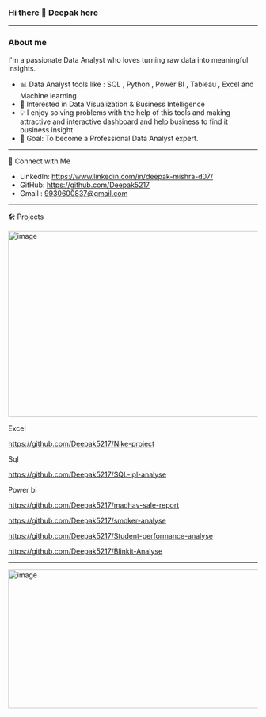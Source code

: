 ### Hi there 👋 Deepak here 
---
### About me 
I'm a passionate Data Analyst who loves turning raw data into meaningful insights.
- 📊 Data Analyst tools like :  SQL , Python , Power BI , Tableau , Excel and Machine learning
- 🔹 Interested in Data Visualization & Business Intelligence
- 💡 I enjoy solving problems with the help of this tools and making attractive and interactive dashboard and help business to find it business insight
- 🎯 Goal: To become a Professional Data Analyst expert.
---
🔗 Connect with Me
* LinkedIn: https://www.linkedin.com/in/deepak-mishra-d07/
* GitHub: https://github.com/Deepak5217
* Gmail : 9930600837@gmail.com
---
🛠 Projects

<img width="691" height="376" alt="image" src="https://github.com/user-attachments/assets/800e2228-8dda-4318-8a32-12afcd1b0048" />


Excel

https://github.com/Deepak5217/Nike-project

Sql

https://github.com/Deepak5217/SQL-ipl-analyse

Power bi 

https://github.com/Deepak5217/madhav-sale-report

https://github.com/Deepak5217/smoker-analyse

https://github.com/Deepak5217/Student-performance-analyse

https://github.com/Deepak5217/Blinkit-Analyse

---

<img width="778" height="280" alt="image" src="https://github.com/user-attachments/assets/409e7501-89f9-465c-8f7c-5da8b2995b33" />








